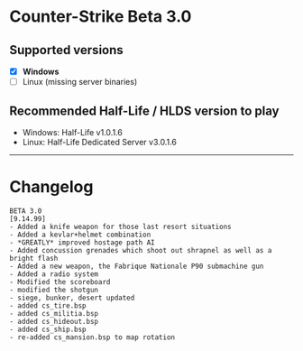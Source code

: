 # Counter-Strike Beta 3.0

## Supported versions
- [x] **Windows**
- [ ] Linux (missing server binaries)

## Recommended Half-Life / HLDS version to play
- Windows: Half-Life v1.0.1.6 
- Linux: Half-Life Dedicated Server v3.0.1.6

_____

# Changelog

```
BETA 3.0
[9.14.99]
- Added a knife weapon for those last resort situations
- Added a kevlar+helmet combination
- *GREATLY* improved hostage path AI
- Added concussion grenades which shoot out shrapnel as well as a bright flash
- Added a new weapon, the Fabrique Nationale P90 submachine gun
- Added a radio system
- Modified the scoreboard
- modified the shotgun
- siege, bunker, desert updated
- added cs_tire.bsp
- added cs_militia.bsp
- added cs_hideout.bsp
- added cs_ship.bsp
- re-added cs_mansion.bsp to map rotation
```